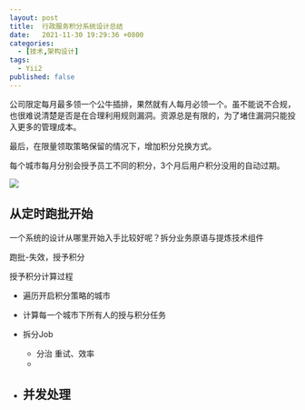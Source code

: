 ```yaml
---
layout: post
title:  行政服务积分系统设计总结
date:   2021-11-30 19:29:36 +0800
categories:
  - [技术,架构设计]
tags:
  - Yii2
published: false
---
```



公司限定每月最多领一个公牛插排，果然就有人每月必领一个。虽不能说不合规，也很难说清楚是否是在合理利用规则漏洞。资源总是有限的，为了堵住漏洞只能投入更多的管理成本。

最后，在限量领取策略保留的情况下，增加积分兑换方式。

每个城市每月分别会授予员工不同的积分，3个月后用户积分没用的自动过期。 


![](/assets/lavanna-iter211203.arch-4.drawio.png)

## 从定时跑批开始

一个系统的设计从哪里开始入手比较好呢？拆分业务原语与提炼技术组件


跑批-失效，授予积分

授予积分计算过程

- 遍历开启积分策略的城市

- 计算每一个城市下所有人的授与积分任务

- 拆分Job

  - 分治
    重试、效率
  -
  
- 并发处理
  - 
